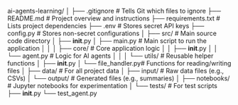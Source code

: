 ai-agents-learning/
│
├── .gitignore             # Tells Git which files to ignore
├── README.md              # Project overview and instructions
├── requirements.txt       # Lists project dependencies
├── .env                   # Stores secret API keys
├── config.py              # Stores non-secret configurations
│
├── src/                   # Main source code directory
│   ├── __init__.py
│   ├── main.py            # Main script to run the application
│   │
│   ├── core/              # Core application logic
│   │   ├── __init__.py
│   │   └── agent.py       # Logic for AI agents
│   │
│   └── utils/             # Reusable helper functions
│       ├── __init__.py
│       └── file_handler.py# Functions for reading/writing files
│
├── data/                  # For all project data
│   ├── input/             # Raw data files (e.g., CSVs)
│   └── output/            # Generated files (e.g., summaries)
│
├── notebooks/             # Jupyter notebooks for experimentation
│
└── tests/                 # For test scripts
    ├── __init__.py
    └── test_agent.py